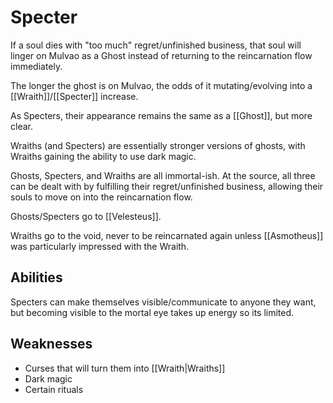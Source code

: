 # Specter

If a soul dies with "too much" regret/unfinished business, that soul will linger on Mulvao as a Ghost instead of returning to the reincarnation flow immediately.

The longer the ghost is on Mulvao, the odds of it mutating/evolving into a [[Wraith]]/[[Specter]] increase.

As Specters, their appearance remains the same as a [[Ghost]], but more clear. 

Wraiths (and Specters) are essentially stronger versions of ghosts, with Wraiths gaining the ability to use dark magic. 

Ghosts, Specters, and Wraiths are all immortal-ish. At the source, all three can be dealt with by fulfilling their regret/unfinished business, allowing their souls to move on into the reincarnation flow. 

Ghosts/Specters go to [[Velesteus]].

Wraiths go to the void, never to be reincarnated again unless [[Asmotheus]] was particularly impressed with the Wraith. 

## Abilities

Specters can make themselves visible/communicate to anyone they want, but becoming visible to the mortal eye takes up energy so its limited. 
## Weaknesses

- Curses that will turn them into [[Wraith|Wraiths]]
- Dark magic
- Certain rituals